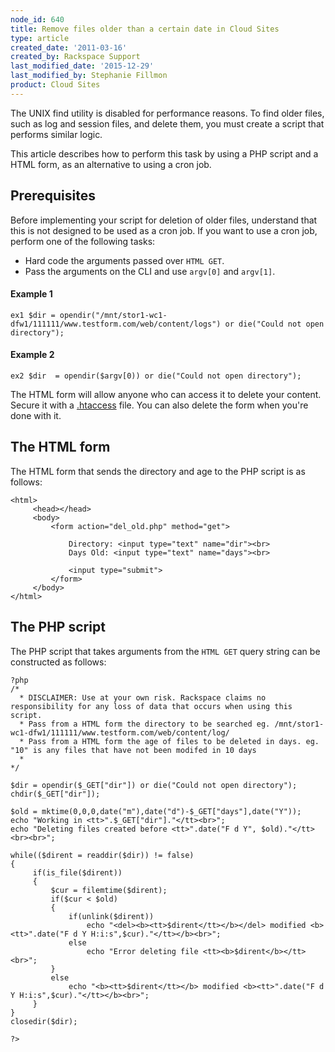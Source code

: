 ```yaml
---
node_id: 640
title: Remove files older than a certain date in Cloud Sites
type: article
created_date: '2011-03-16'
created_by: Rackspace Support
last_modified_date: '2015-12-29'
last_modified_by: Stephanie Fillmon
product: Cloud Sites
---
```


The UNIX find utility is disabled for performance reasons. To find older
files, such as log and session files, and delete them, you must create a
script that performs similar logic.

This article describes how to perform this task by using a PHP script
and a HTML form, as an alternative to using a cron job.

Prerequisites
-------------

Before implementing your script for deletion of older files, understand
that this is not designed to be used as a cron job. If you want to use a
cron job, perform one of the following tasks:

-   Hard code the arguments passed over `HTML GET`.
-   Pass the arguments on the CLI and use `argv[0]` and `argv[1]`.

#### Example 1

    ex1 $dir = opendir("/mnt/stor1-wc1-dfw1/111111/www.testform.com/web/content/logs") or die("Could not open directory");

#### <span class="mw-headline">Example 2 </span>

    ex2 $dir  = opendir($argv[0)) or die("Could not open directory");

The HTML form will allow anyone who can access it to delete your
content. Secure it with a
[.htaccess](/how-to/rackspace-cloud-essentials-tips-and-tricks-for-htaccess-and-webconfig)
file. You can also delete the form when you're done with it.

The HTML form
-------------

The HTML form that sends the directory and age to the PHP script is as
follows:

    <html>
         <head></head>
         <body>
             <form action="del_old.php" method="get">

                 Directory: <input type="text" name="dir"><br>
                 Days Old: <input type="text" name="days"><br>

                 <input type="submit">
             </form>
         </body>
    </html>

The PHP script
--------------

The PHP script that takes arguments from the `HTML GET` query string can
be constructed as follows:

    ?php
    /*
      * DISCLAIMER: Use at your own risk. Rackspace claims no responsibility for any loss of data that occurs when using this script.
      * Pass from a HTML form the directory to be searched eg. /mnt/stor1-wc1-dfw1/111111/www.testform.com/web/content/log/
      * Pass from a HTML form the age of files to be deleted in days. eg. "10" is any files that have not been modifed in 10 days
      *
    */

    $dir = opendir($_GET["dir"]) or die("Could not open directory");
    chdir($_GET["dir"]);

    $old = mktime(0,0,0,date("m"),date("d")-$_GET["days"],date("Y"));
    echo "Working in <tt>".$_GET["dir"]."</tt><br>";
    echo "Deleting files created before <tt>".date("F d Y", $old)."</tt><br><br>";

    while(($dirent = readdir($dir)) != false)
    {
         if(is_file($dirent))
         {
             $cur = filemtime($dirent);
             if($cur < $old)
             {
                 if(unlink($dirent))
                     echo "<del><b><tt>$dirent</tt></b></del> modified <b><tt>".date("F d Y H:i:s",$cur)."</tt></b><br>";
                 else
                     echo "Error deleting file <tt><b>$dirent</b></tt><br>";
             }
             else
                 echo "<b><tt>$dirent</tt></b> modified <b><tt>".date("F d Y H:i:s",$cur)."</tt></b><br>";
         }
    }
    closedir($dir);

    ?>



